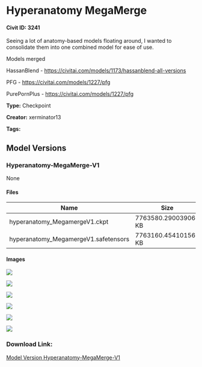 # Hyperanatomy MegaMerge

#### Civit ID: 3241

<p>Seeing a lot of anatomy-based models floating around, I wanted to consolidate them into one combined model for ease of use.</p><p></p><p>Models merged</p><p>HassanBlend - <a target="_blank" rel="ugc" href="https://civitai.com/models/1173/hassanblend-all-versions">https://civitai.com/models/1173/hassanblend-all-versions</a></p><p>PFG - <a target="_blank" rel="ugc" href="https://civitai.com/models/1227/pfg">https://civitai.com/models/1227/pfg</a></p><p>PurePornPlus - <a target="_blank" rel="ugc" href="https://civitai.com/models/1227/pfg">https://civitai.com/models/1227/pfg</a></p><p></p>

**Type:** Checkpoint

**Creator:** xerminator13

**Tags:** 

## Model Versions

### Hyperanatomy-MegaMerge-V1

None

#### Files

| Name | Size | Type | Format | Download Url | AutoV1 | AutoV2 | SHA256 | CRC32 | BLAKE3 |
| --- | --- | --- | --- | --- | --- | --- | --- | --- | --- |
| hyperanatomy_MegamergeV1.ckpt | 7763580.290039062 KB | Model | PickleTensor | https://civitai.com/api/download/models/3552?type=Model&format=PickleTensor&size=full&fp=fp16 | F7529C80 | 02ACF96F4B | 02ACF96F4B3484CAB48661C3E25DD42F7D1574C7A1E8D8F8946C601E3B4074D5 | B2F0DBC5 | 9E50B0A5C7E18C2F8E77C81A31A36635CB7E48742AB9DE8E401C803357358007 |
| hyperanatomy_MegamergeV1.safetensors | 7763160.454101562 KB | Model | SafeTensor | https://civitai.com/api/download/models/3552 | 1A9073C8 | 2F0CBE7671 | 2F0CBE76719C2E0282F2E4D74AAFD357CDCC009B2400C76F300EB8A02E5D6649 | 53491841 | FD0B301C4546C7AA8B0B26F2CF2E45A7ADBBE3814784E4EE51BD91EFB6394CAF |

#### Images

<p><img src="https://image.civitai.com/xG1nkqKTMzGDvpLrqFT7WA/fb15060b-d24c-41fe-8b17-0f13ee78ef00/width=450/24791.jpeg" /></p>

<p><img src="https://image.civitai.com/xG1nkqKTMzGDvpLrqFT7WA/fdbca4e8-e646-4b39-0447-2fcc01351a00/width=450/24790.jpeg" /></p>

<p><img src="https://image.civitai.com/xG1nkqKTMzGDvpLrqFT7WA/bfc49bb9-50ef-4fdb-fd48-b45eb5afc300/width=450/24789.jpeg" /></p>

<p><img src="https://image.civitai.com/xG1nkqKTMzGDvpLrqFT7WA/d1583990-e545-4021-13fd-978ada0e9500/width=450/24788.jpeg" /></p>

<p><img src="https://image.civitai.com/xG1nkqKTMzGDvpLrqFT7WA/36f50d4a-e1a7-49a3-a552-cc427bbe8f00/width=450/24794.jpeg" /></p>

<p><img src="https://image.civitai.com/xG1nkqKTMzGDvpLrqFT7WA/f465a63b-cb25-4900-b89a-2691a6f08700/width=450/24793.jpeg" /></p>

### Download Link:

[Model Version Hyperanatomy-MegaMerge-V1](https://civitai.com/api/download/models/3552)

